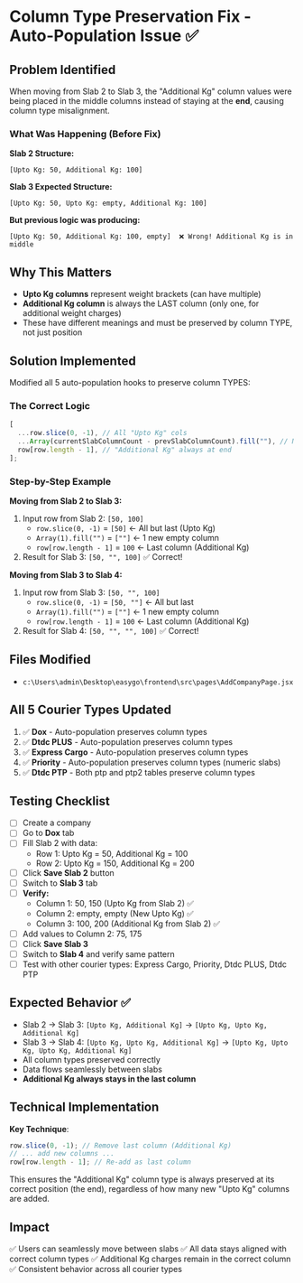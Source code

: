# Column Type Preservation Fix - Auto-Population Issue ✅

## Problem Identified

When moving from Slab 2 to Slab 3, the "Additional Kg" column values were being placed in the middle columns instead of staying at the **end**, causing column type misalignment.

### What Was Happening (Before Fix)

**Slab 2 Structure:**

```
[Upto Kg: 50, Additional Kg: 100]
```

**Slab 3 Expected Structure:**

```
[Upto Kg: 50, Upto Kg: empty, Additional Kg: 100]
```

**But previous logic was producing:**

```
[Upto Kg: 50, Additional Kg: 100, empty]  ❌ Wrong! Additional Kg is in middle
```

## Why This Matters

- **Upto Kg columns** represent weight brackets (can have multiple)
- **Additional Kg column** is always the LAST column (only one, for additional weight charges)
- These have different meanings and must be preserved by column TYPE, not just position

## Solution Implemented

Modified all 5 auto-population hooks to preserve column TYPES:

### The Correct Logic

```javascript
[
  ...row.slice(0, -1), // All "Upto Kg" cols
  ...Array(currentSlabColumnCount - prevSlabColumnCount).fill(""), // New empty "Upto Kg" cols
  row[row.length - 1], // "Additional Kg" always at end
];
```

### Step-by-Step Example

**Moving from Slab 2 to Slab 3:**

1. Input row from Slab 2: `[50, 100]`
   - `row.slice(0, -1)` = `[50]` ← All but last (Upto Kg)
   - `Array(1).fill("")` = `[""]` ← 1 new empty column
   - `row[row.length - 1]` = `100` ← Last column (Additional Kg)
2. Result for Slab 3: `[50, "", 100]` ✅ Correct!

**Moving from Slab 3 to Slab 4:**

1. Input row from Slab 3: `[50, "", 100]`
   - `row.slice(0, -1)` = `[50, ""]` ← All but last
   - `Array(1).fill("")` = `[""]` ← 1 new empty column
   - `row[row.length - 1]` = `100` ← Last column (Additional Kg)
2. Result for Slab 4: `[50, "", "", 100]` ✅ Correct!

## Files Modified

- `c:\Users\admin\Desktop\easygo\frontend\src\pages\AddCompanyPage.jsx`

## All 5 Courier Types Updated

1. ✅ **Dox** - Auto-population preserves column types
2. ✅ **Dtdc PLUS** - Auto-population preserves column types
3. ✅ **Express Cargo** - Auto-population preserves column types
4. ✅ **Priority** - Auto-population preserves column types (numeric slabs)
5. ✅ **Dtdc PTP** - Both ptp and ptp2 tables preserve column types

## Testing Checklist

- [ ] Create a company
- [ ] Go to **Dox** tab
- [ ] Fill Slab 2 with data:
  - Row 1: Upto Kg = 50, Additional Kg = 100
  - Row 2: Upto Kg = 150, Additional Kg = 200
- [ ] Click **Save Slab 2** button
- [ ] Switch to **Slab 3** tab
- [ ] **Verify:**
  - Column 1: 50, 150 (Upto Kg from Slab 2) ✅
  - Column 2: empty, empty (New Upto Kg) ✅
  - Column 3: 100, 200 (Additional Kg from Slab 2) ✅
- [ ] Add values to Column 2: 75, 175
- [ ] Click **Save Slab 3**
- [ ] Switch to **Slab 4** and verify same pattern
- [ ] Test with other courier types: Express Cargo, Priority, Dtdc PLUS, Dtdc PTP

## Expected Behavior ✅

- Slab 2 → Slab 3: `[Upto Kg, Additional Kg]` → `[Upto Kg, Upto Kg, Additional Kg]`
- Slab 3 → Slab 4: `[Upto Kg, Upto Kg, Additional Kg]` → `[Upto Kg, Upto Kg, Upto Kg, Additional Kg]`
- All column types preserved correctly
- Data flows seamlessly between slabs
- **Additional Kg always stays in the last column**

## Technical Implementation

**Key Technique**:

```javascript
row.slice(0, -1); // Remove last column (Additional Kg)
// ... add new columns ...
row[row.length - 1]; // Re-add as last column
```

This ensures the "Additional Kg" column type is always preserved at its correct position (the end), regardless of how many new "Upto Kg" columns are added.

## Impact

✅ Users can seamlessly move between slabs
✅ All data stays aligned with correct column types
✅ Additional Kg charges remain in the correct column
✅ Consistent behavior across all courier types
